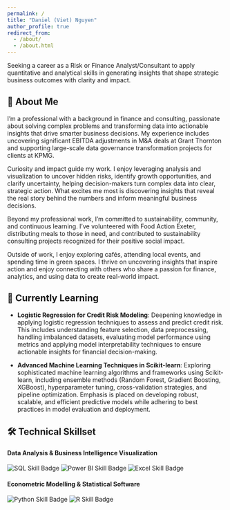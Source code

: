 ```yaml
---
permalink: /
title: "Daniel (Viet) Nguyen"
author_profile: true
redirect_from: 
  - /about/
  - /about.html
---
```


Seeking a career as a Risk or Finance Analyst/Consultant to apply quantitative and analytical skills in generating insights that shape strategic business outcomes with clarity and impact.

## 🚀 About Me
I’m a professional with a background in finance and consulting, passionate about solving complex problems and transforming data into actionable insights that drive smarter business decisions. My experience includes uncovering significant EBITDA adjustments in M&A deals at Grant Thornton and supporting large-scale data governance transformation projects for clients at KPMG.

Curiosity and impact guide my work. I enjoy leveraging analysis and visualization to uncover hidden risks, identify growth opportunities, and clarify uncertainty, helping decision-makers turn complex data into clear, strategic action. What excites me most is discovering insights that reveal the real story behind the numbers and inform meaningful business decisions.

Beyond my professional work, I’m committed to sustainability, community, and continuous learning. I’ve volunteered with Food Action Exeter, distributing meals to those in need, and contributed to sustainability consulting projects recognized for their positive social impact.

Outside of work, I enjoy exploring cafés, attending local events, and spending time in green spaces. I thrive on uncovering insights that inspire action and enjoy connecting with others who share a passion for finance, analytics, and using data to create real-world impact.


## 🌱 Currently Learning
- **Logistic Regression for Credit Risk Modeling**: Deepening knowledge in applying logistic regression techniques to assess and predict credit risk. This includes understanding feature selection, data preprocessing, handling imbalanced datasets, evaluating model performance using metrics and applying model interpretability techniques to ensure actionable insights for financial decision-making.

- **Advanced Machine Learning Techniques in Scikit-learn**: Exploring sophisticated machine learning algorithms and frameworks using Scikit-learn, including ensemble methods (Random Forest, Gradient Boosting, XGBoost), hyperparameter tuning, cross-validation strategies, and pipeline optimization. Emphasis is placed on developing robust, scalable, and efficient predictive models while adhering to best practices in model evaluation and deployment.


## 🛠️ Technical Skillset
#### Data Analysis & Business Intelligence Visualization
<p>
  <!-- 💡 Go to Shields.io to create your own badges -->
  <img src="https://img.shields.io/badge/SQL-Intermediate-4479A1?style=flat&logo=mysql&logoColor=white" alt="SQL Skill Badge">
  <img src="https://img.shields.io/badge/Power%20BI-Advance-F2C811?style=flat&logo=powerbi&logoColor=white" alt="Power BI Skill Badge">
  <img src="https://img.shields.io/badge/Excel-Advance-217346?style=flat&logo=microsoft-excel&logoColor=white" alt="Excel Skill Badge">
</p>

#### Econometric Modelling & Statistical Software
<p>
  <img src="https://img.shields.io/badge/Python-Intermediate-3776AB?style=flat&logo=python&logoColor=white" alt="Python Skill Badge">
  <img src="https://img.shields.io/badge/R-Intermediate-276DC3?style=flat&logo=r&logoColor=white" alt="R Skill Badge">
</p>

